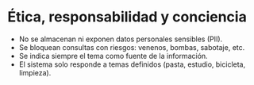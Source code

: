 # Ética, responsabilidad y conciencia

- No se almacenan ni exponen datos personales sensibles (PII).
- Se bloquean consultas con riesgos: venenos, bombas, sabotaje, etc.
- Se indica siempre el tema como fuente de la información.
- El sistema solo responde a temas definidos (pasta, estudio, bicicleta, limpieza).

